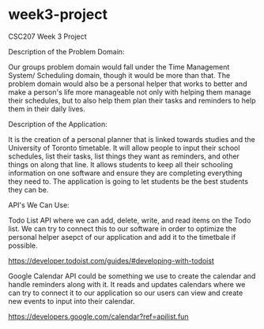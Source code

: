 # week3-project
CSC207 Week 3 Project

Description of the Problem Domain: 

Our groups problem domain would fall under the Time Management System/ Scheduling domain, though it would be more than that. The problem domain would also be a personal helper that works to better and make a person's life more manageable not only with helping them manage their schedules, but to also help them plan their tasks and reminders to help them in their daily lives. 


Description of the Application:

It is the creation of a personal planner that is linked towards studies and the University of Toronto timetable. It will allow people to input their school schedules, list their tasks, list things they want as reminders, and other things on along that line. It allows students to keep all their schooling information on one software and ensure they are completing everything they need to. The application is going to let students be the best students they can be. 



API's We Can Use: 

Todo List API where we can add, delete, write, and read items on the Todo list. We can try to connect this to our software in order to optimize the personal helper asepct of our application and add it to the timetbale if possible. 

https://developer.todoist.com/guides/#developing-with-todoist


Google Calendar API could be something we use to create the calendar and handle reminders along with it. It reads and updates calendars where we can try to connect it to our application so our users can view and create new events to input into their calendar. 

https://developers.google.com/calendar?ref=apilist.fun








